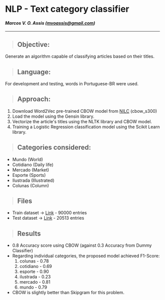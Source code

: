 # **NLP - Text category classifier**

#### *Marcos V. O. Assis (mvoassis@gmail.com)*

***
> ## Objective: 

Generate an algorithm capable of classifying articles based on their titles.

> ## Language: 

For development and testing, words in Portuguese-BR were used.

> ## Approach:

1. Download Word2Vec pre-trained CBOW model from [NILC](http://nilc.icmc.usp.br/nilc/index.php/repositorio-de-word-embeddings-do-nilc) (cbow_s300)
2. Load the model using the Gensin library.
3. Vectorize the article's titles using the NLTK library and CBOW model.
4. Training a Logistic Regression classification model using the Scikit Learn library.

> ## Categories considered:

* Mundo (World)
* Cotidiano (Daily life)
* Mercado (Market)
* Esporte (Sports)
* Ilustrada (Illustrated)
* Colunas (Column)

> ## Files

* Train dataset -> [Link](https://caelum-online-public.s3.amazonaws.com/1638-word-embedding/treino.csv) - 90000 entries
* Test dataset  -> [Link](https://caelum-online-public.s3.amazonaws.com/1638-word-embedding/teste.csv) - 20513 entries

> ## Results

* 0.8 Accuracy score using CBOW (against 0.3 Accuracy from Dummy Classifier)
* Regarding individual categories, the proposed model achieved F1-Score:
  1. colunas - 0.78      
  2. cotidiano - 0.69
  3. esporte - 0.90
  4. ilustrada - 0.23
  5. mercado - 0.81
  6. mundo - 0.79
* CBOW is slightly better than Skipgram for this problem. 
